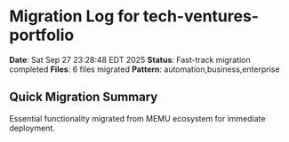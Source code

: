 # Migration Log for tech-ventures-portfolio

**Date**: Sat Sep 27 23:28:48 EDT 2025
**Status**: Fast-track migration completed
**Files**:        6 files migrated
**Pattern**: automation,business,enterprise

## Quick Migration Summary
Essential functionality migrated from MEMU ecosystem for immediate deployment.

